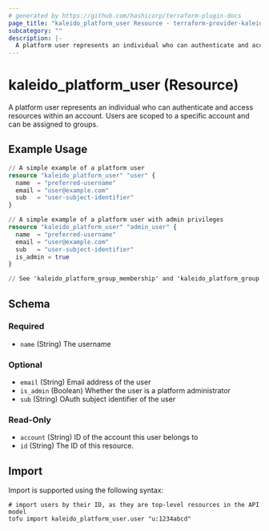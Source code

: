 ```yaml
---
# generated by https://github.com/hashicorp/terraform-plugin-docs
page_title: "kaleido_platform_user Resource - terraform-provider-kaleido"
subcategory: ""
description: |-
  A platform user represents an individual who can authenticate and access resources within an account. Users are scoped to a specific account and can be assigned to groups.
---
```


# kaleido_platform_user (Resource)

A platform user represents an individual who can authenticate and access resources within an account. Users are scoped to a specific account and can be assigned to groups.

## Example Usage

```terraform
// A simple example of a platform user
resource "kaleido_platform_user" "user" {
  name  = "preferred-username"
  email = "user@example.com"
  sub   = "user-subject-identifier"
}

// A simple example of a platform user with admin privileges
resource "kaleido_platform_user" "admin_user" {
  name  = "preferred-username"
  email = "user@example.com"
  sub   = "user-subject-identifier"
  is_admin = true
}

// See 'kaleido_platform_group_membership' and 'kaleido_platform_group' for more examples of how to grant user's least privilege access to resources
```

<!-- schema generated by tfplugindocs -->
## Schema

### Required

- `name` (String) The username

### Optional

- `email` (String) Email address of the user
- `is_admin` (Boolean) Whether the user is a platform administrator
- `sub` (String) OAuth subject identifier of the user

### Read-Only

- `account` (String) ID of the account this user belongs to
- `id` (String) The ID of this resource.

## Import

Import is supported using the following syntax:

```shell
# import users by their ID, as they are top-level resources in the API model
tofu import kaleido_platform_user.user "u:1234abcd"
```

